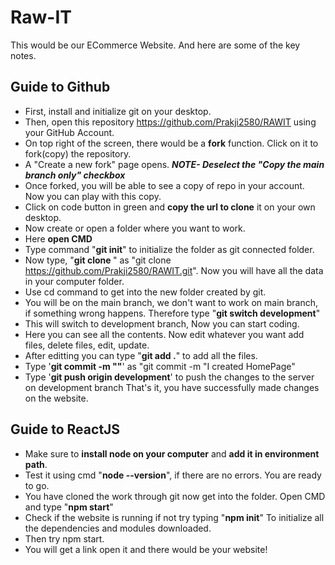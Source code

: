 # Raw-IT
This would be our ECommerce Website. And here are some of the key notes.

## Guide to Github
- First, install and initialize git on your desktop.
- Then, open this repository https://github.com/Prakji2580/RAWIT using your GitHub Account.
- On top right of the screen, there would be a **fork** function. Click on it to fork(copy) the repository.
- A "Create a new fork" page opens. _**NOTE- Deselect the "Copy the main branch only" checkbox**_
- Once forked, you will be able to see a copy of repo in your account. Now you can play with this copy.
- Click on code button in green and **copy the url to clone** it on your own desktop.
- Now create or open a folder where you want to work.
- Here **open CMD**
- Type command "**git init**" to initialize the folder as git connected folder.
- Now type, "**git clone <URL THAT YOU COPIED>**" as "git clone https://github.com/Prakji2580/RAWIT.git". Now you will have all the data in your computer folder.
- Use cd command to get into the new folder created by git.
- You will be on the main branch, we don't want to work on main branch, if something wrong happens. Therefore type "**git switch development**"
- This will switch to development branch, Now you can start coding.
- Here you can see all the contents. Now edit whatever you want add files, delete files, edit, update.
- After editting you can type "**git add .**" to add all the files.
- Type '**git commit -m "<MESSAGE>"**' as "git commit -m "I created HomePage"
- Type '**git push origin development**' to push the changes to the server on development branch
That's it, you have successfully made changes on the website.

## Guide to ReactJS
- Make sure to **install node on your computer** and **add it in environment path**.
- Test it using cmd "**node --version**", if there are no errors. You are ready to go.
- You have cloned the work through git now get into the folder. Open CMD and type "**npm start**"
- Check if the website is running if not try typing "**npm init**" To initialize all the dependencies and modules downloaded.
- Then try npm start.
- You will get a link open it and there would be your website!